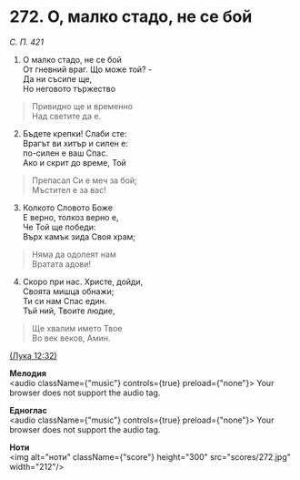 # 272. О, малко стадо, не се бой  

*С. П. 421*  

1. О малко стадо, не се бой  
От гневний враг. Що може той? -  
Да ни съсипе ще,  
Но неговото тържество  

> Привидно ще и временно  
> Над светите да е.  

2. Бъдете крепки! Слаби сте:  
Врагът ви хитър и силен е:  
по-силен е ваш Спас.  
Ако и скрит до време, Той  

> Препасал Си е меч за бой;  
> Мъстител е за вас!  

3. Колкото Словото Боже  
Е верно, толкоз верно е,  
Че Той ще победи:  
Върх камък зида Своя храм;  

> Няма да одолеят нам  
> Вратата адови!  

4. Скоро при нас. Христе, дойди,  
Своята мишца обнажи;  
Ти си нам Спас един.  
Тъй ний, Твоите людие,  

> Ще хвалим името Твое  
> Во век веков, Амин.  

[(Лука 12:32)](http://biblia.bg/index.php?k=42&g=12&s=32)  

__Мелодия__  
<audio className={"music"} controls={true} preload={"none"}><source src="mp3/272.mp3" type="audio/mpeg"/>
Your browser does not support the audio tag.
</audio>  

__Едноглас__  
<audio className={"music"} controls={true} preload={"none"}><source src="transp/272.mp3" type="audio/mpeg"/>
Your browser does not support the audio tag.
</audio>  

__Ноти__  
<img alt="ноти" className={"score"} height="300" src="scores/272.jpg" width="212"/>
